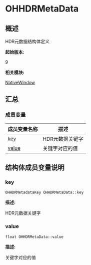 # OHHDRMetaData


## 概述

HDR元数据结构体定义

**起始版本:**

9

**相关模块:**

[NativeWindow](_native_window.md)


## 汇总


### 成员变量

| 成员变量名称 | 描述 |
| -------- | -------- |
| [key](#key) | HDR元数据关键字 |
| [value](#value) | 关键字对应的值 |


## 结构体成员变量说明


### key


```
OHHDRMetadataKey OHHDRMetaData::key
```

**描述:**

HDR元数据关键字


### value


```
float OHHDRMetaData::value
```

**描述:**

关键字对应的值

